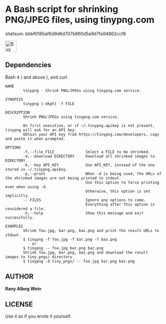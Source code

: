 A Bash script for shrinking PNG/JPEG files, using tinypng.com
===================

sha1sum: bbbf0185af6d9d6d707b860d5a9d7fa94862ccf8

<a href='https://ko-fi.com/E1E0B4X4' target='_blank'><img height='36' style='border:0px;height:36px;' src='https://az743702.vo.msecnd.net/cdn/kofi1.png?v=0' border='0' alt='Buy Me a Coffee at ko-fi.com' /></a>

Dependencies
------------
Bash 4 ( and above ), and curl.

```
NAME
        tinypng - Shrink PNG/JPEGs using tinypng.com service.

SYNOPSIS
        tinypng [-dkph] -f FILE

DESCRIPTION
        Shrink PNG/JPEGs using tinypng.com service.
        
        On first execution, or if ~/.tinypng.apikey is not present, tinypng will ask for an API key.
        Obtain your API key from https://tinypng.com/developers, copy and paste it when prompted.

OPTIONS
        -f,--file FILE              Select a FILE to be shrinked.
        -d,--download DIRECTORY     Download all shrinked images to DIRECTORY.
        -k,--key API_KEY            Use API_KEY, instead of the one stored in ~/.tinypng.apikey.
        -p,--print                  When -d is being used, the URLs of the shrinked images are not being printed to stdout.
                                    Use this option to force printing even when using -d.
                                    Otherwise, this option is set implicitly.
        -- FILES                    Ignore any options to come.
                                    Everything after this option is considered a file.
        -h,--help                   Show this message and exit successfully.
            
EXAMPLES
        Shrink foo.jpg, bar.png, baz.png and print the result URLs to stdout.
        $ tinypng -f foo.jpg -f bar.png -f baz.png
            or
        $ tinypng -- foo.jpg bar.png baz.png
        Shrink foo.jpg, bar.png, baz.png and download the result images to tiny_pngs/ directory
        $ tinypng -d tiny_pngs/ -- foo.jpg bar.png baz.png
```

AUTHOR
-------

**Rany Albeg Wein**


LICENSE
--------
Use it as if you wrote it yourself.
